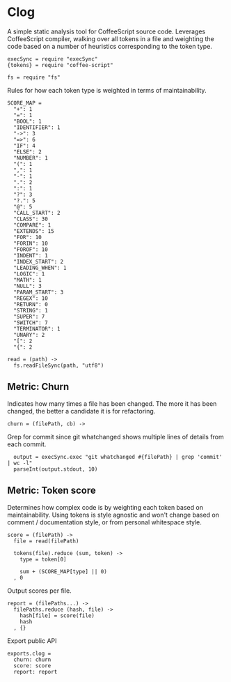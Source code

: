 # Clog

A simple static analysis tool for CoffeeScript source code.
Leverages CoffeeScript compiler, walking over all tokens
in a file and weighting the code based on a number of heuristics
corresponding to the token type.

    execSync = require "execSync"
    {tokens} = require "coffee-script"

    fs = require "fs"

Rules for how each token type is weighted in terms of maintainability.

    SCORE_MAP =
      "+": 1
      "=": 1
      "BOOL": 1
      "IDENTIFIER": 1
      "->": 3
      "=>": 6
      "IF": 4
      "ELSE": 2
      "NUMBER": 1
      "(": 1
      ",": 1
      "-": 1
      ".": 2
      ":": 1
      "?": 3
      "?.": 5
      "@": 5
      "CALL_START": 2
      "CLASS": 30
      "COMPARE": 1
      "EXTENDS": 15
      "FOR": 10
      "FORIN": 10
      "FOROF": 10
      "INDENT": 1
      "INDEX_START": 2
      "LEADING_WHEN": 1
      "LOGIC": 1
      "MATH": 1
      "NULL": 3
      "PARAM_START": 3
      "REGEX": 10
      "RETURN": 0
      "STRING": 1
      "SUPER": 7
      "SWITCH": 7
      "TERMINATOR": 1
      "UNARY": 2
      "[": 2
      "{": 2

    read = (path) ->
      fs.readFileSync(path, "utf8")

## Metric: Churn

Indicates how many times a file has been changed. The more
it has been changed, the better a candidate it is for refactoring.

    churn = (filePath, cb) ->

Grep for commit since git whatchanged shows
multiple lines of details from each commit.

      output = execSync.exec "git whatchanged #{filePath} | grep 'commit' | wc -l"
      parseInt(output.stdout, 10)

## Metric: Token score

Determines how complex code is by weighting each token
based on maintainability. Using tokens is style agnostic
and won't change based on comment / documentation style,
or from personal whitespace style.

    score = (filePath) ->
      file = read(filePath)

      tokens(file).reduce (sum, token) ->
        type = token[0]

        sum + (SCORE_MAP[type] || 0)
      , 0

Output scores per file.

    report = (filePaths...) ->
      filePaths.reduce (hash, file) ->
        hash[file] = score(file)
        hash
      , {}

Export public API

    exports.clog =
      churn: churn
      score: score
      report: report
